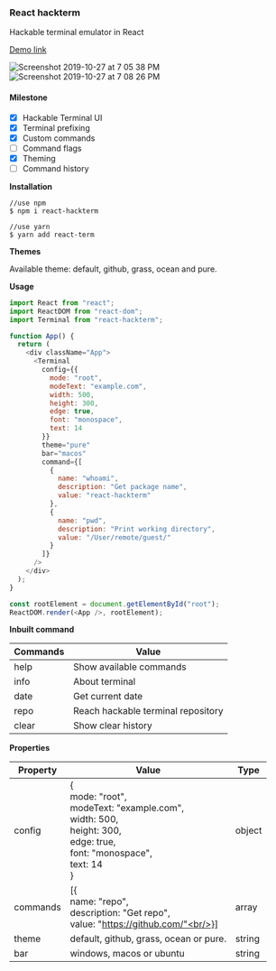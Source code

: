 ### React hackterm

Hackable terminal emulator in React

[Demo link](https://kimolalekan.github.io/react-hackterm)

![Screenshot 2019-10-27 at 7 05 38 PM](https://user-images.githubusercontent.com/2352462/67639186-0e28c000-f8ed-11e9-80bb-fe02a36c8d84.png)
![Screenshot 2019-10-27 at 7 08 26 PM](https://user-images.githubusercontent.com/2352462/67639199-31ec0600-f8ed-11e9-9698-962d87b44fca.png)

#### Milestone

- [x] Hackable Terminal UI
- [x] Terminal prefixing
- [x] Custom commands
- [ ] Command flags
- [x] Theming
- [ ] Command history

**Installation**

```
//use npm
$ npm i react-hackterm

//use yarn
$ yarn add react-term

```

**Themes**

Available theme: default, github, grass, ocean and pure.

**Usage**

```js
import React from "react";
import ReactDOM from "react-dom";
import Terminal from "react-hackterm";

function App() {
  return (
    <div className="App">
      <Terminal
        config={{
          mode: "root",
          modeText: "example.com",
          width: 500,
          height: 300,
          edge: true,
          font: "monospace",
          text: 14
        }}
        theme="pure"
        bar="macos"
        command={[
          {
            name: "whoami",
            description: "Get package name",
            value: "react-hackterm"
          },
          {
            name: "pwd",
            description: "Print working directory",
            value: "/User/remote/guest/"
          }
        ]}
      />
    </div>
  );
}

const rootElement = document.getElementById("root");
ReactDOM.render(<App />, rootElement);
```

**Inbuilt command**

| Commands | Value                              |
| -------- | ---------------------------------- |
| help     | Show available commands            |
| info     | About terminal                     |
| date     | Get current date                   |
| repo     | Reach hackable terminal repository |
| clear    | Show clear history                 |

**Properties**

| Property | Value                                                                                                                                       | Type   |
| -------- | ------------------------------------------------------------------------------------------------------------------------------------------- | ------ |
| config   | {<br/>mode: "root",<br/>modeText: "example.com",<br/>width: 500,<br/>height: 300,<br/>edge: true,<br/>font: "monospace",<br/>text: 14<br/>} | object |
| commands | [{<br/>name: "repo",<br/>description: "Get repo", <br/>value: "https://github.com/"<br/>}]                                                  | array  |
| theme    | default, github, grass, ocean or pure.                                                                                                      | string |
| bar      | windows, macos or ubuntu                                                                                                                    | string |
